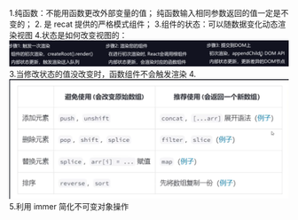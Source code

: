 1.纯函数：不能用函数更改外部变量的值；
纯函数输入相同参数返回的值一定是不变的； 2. <StrictMode> 是 recat 提供的严格模式组件； 3.组件的状态：可以随数据变化动态渲染视图 4.状态是如何改变视图的：![alt text](image.png) 3.当修改状态的值没改变时，函数组件不会触发渲染 4.![alt text](image-1.png) 5.利用 immer 简化不可变对象操作
